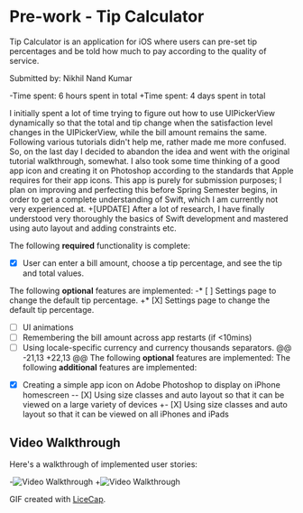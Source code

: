  # Pre-work - Tip Calculator
 
 Tip Calculator is an application for iOS where users can pre-set tip percentages and be told how much to pay according to the quality of service.
  
  Submitted by: Nikhil Nand Kumar
  
 -Time spent: 6 hours spent in total
 +Time spent: 4 days spent in total
  
  I initially spent a lot of time trying to figure out how to use UIPickerView dynamically so that the total and tip change when the satisfaction level changes in the UIPickerView, while the bill amount remains the same. Following various tutorials didn't help me, rather made me more confused. So, on the last day I decided to abandon the idea and went with the original tutorial walkthrough, somewhat. I also took some time thinking of a good app icon and creating it on Photoshop according to the standards that Apple requires for their app icons. This app is purely for submission purposes; I plan on improving and perfecting this before Spring Semester begins, in order to get a complete understanding of Swift, which I am currently not very experienced at.
 +[UPDATE] After a lot of research, I have finally understood very thoroughly the basics of Swift development and mastered using auto layout and adding constraints etc.
  
  The following **required** functionality is complete:
  * [X] User can enter a bill amount, choose a tip percentage, and see the tip and total values.
  
  The following **optional** features are implemented:
 -* [ ] Settings page to change the default tip percentage.
 +* [X] Settings page to change the default tip percentage.
  * [ ] UI animations
  * [ ] Remembering the bill amount across app restarts (if <10mins)
  * [ ] Using locale-specific currency and currency thousands separators.
 @@ -21,13 +22,13 @@ The following **optional** features are implemented:
  The following **additional** features are implemented:
  
  - [X] Creating a simple app icon on Adobe Photoshop to display on iPhone homescreen
 -- [X] Using size classes and auto layout so that it can be viewed on a large variety of devices
 +- [X] Using size classes and auto layout so that it can be viewed on all iPhones and iPads
  
  ## Video Walkthrough 
  
  Here's a walkthrough of implemented user stories:
  
 -<img src='http://i.imgur.com/Vj2Zb4Z.gif?1' title='Video Walkthrough' width='auto' alt='Video Walkthrough' />
 +<img src='http://i.imgur.com/wSzqMe9.gif?1' title='Video Walkthrough' width='auto' alt='Video Walkthrough' />
  
  GIF created with [LiceCap](http://www.cockos.com/licecap/).
  
